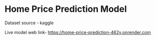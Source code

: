 <h1>Home Price Prediction Model</h1>
Dataset source - kaggle

Live model web link- https://home-price-prediction-462y.onrender.com
